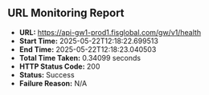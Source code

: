 ## URL Monitoring Report

- **URL:** https://api-gw1-prod1.fisglobal.com/gw/v1/health
- **Start Time:** 2025-05-22T12:18:22.699513
- **End Time:** 2025-05-22T12:18:23.040503
- **Total Time Taken:** 0.34099 seconds
- **HTTP Status Code:** 200
- **Status:** Success
- **Failure Reason:** N/A
